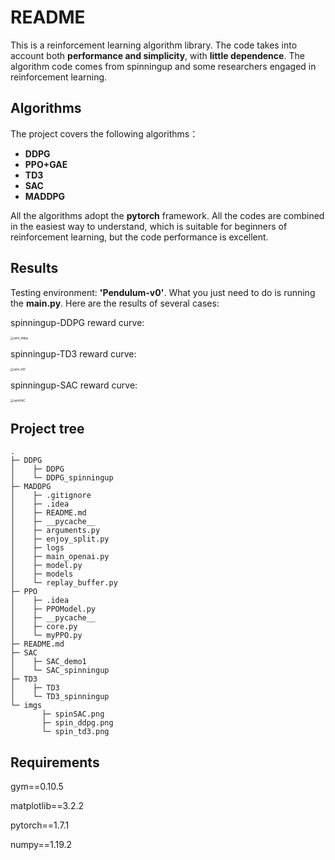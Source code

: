# README

This is a reinforcement learning algorithm library. The code takes into account both **performance and simplicity**, with **little dependence**. The algorithm code comes from spinningup and some researchers engaged in reinforcement learning.

## Algorithms

The project covers the following algorithms：

* **DDPG**
* **PPO+GAE**
* **TD3**
* **SAC**
* **MADDPG**

All the algorithms adopt the **pytorch** framework. All the codes are combined in the easiest way to understand, which is suitable for beginners of reinforcement learning, but the code performance is excellent.

## Results

Testing environment: **'Pendulum-v0'**. What you just need to do is running the **main.py**. Here are the results of several cases:

spinningup-DDPG reward curve:

<img src="F:\MasterDegree\ReinforcementLearning\DRL-algorithm-library-master\imgs\spin_ddpg.png" alt="spin_ddpg" style="zoom:33%;" />

spinningup-TD3 reward curve:

<img src="F:\MasterDegree\ReinforcementLearning\DRL-algorithm-library-master\imgs\spin_td3.png" alt="spin_td3" style="zoom:33%;" />

spinningup-SAC reward curve:

<img src="F:\MasterDegree\ReinforcementLearning\DRL-algorithm-library-master\imgs\spinSAC.png" alt="spinSAC" style="zoom:33%;" />

## Project tree

```
.
├─ DDPG
│    ├─ DDPG
│    └─ DDPG_spinningup
├─ MADDPG
│    ├─ .gitignore
│    ├─ .idea
│    ├─ README.md
│    ├─ __pycache__
│    ├─ arguments.py
│    ├─ enjoy_split.py
│    ├─ logs
│    ├─ main_openai.py
│    ├─ model.py
│    ├─ models
│    └─ replay_buffer.py
├─ PPO
│    ├─ .idea
│    ├─ PPOModel.py
│    ├─ __pycache__
│    ├─ core.py
│    └─ myPPO.py
├─ README.md
├─ SAC
│    ├─ SAC_demo1
│    └─ SAC_spinningup
├─ TD3
│    ├─ TD3
│    └─ TD3_spinningup
└─ imgs
       ├─ spinSAC.png
       ├─ spin_ddpg.png
       └─ spin_td3.png
```

## Requirements

gym==0.10.5

matplotlib==3.2.2

pytorch==1.7.1

numpy==1.19.2



